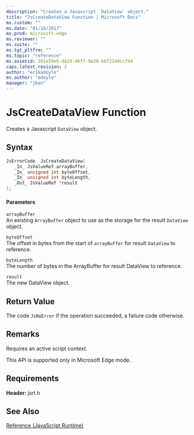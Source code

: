 ```yaml
---
description: "Creates a Javascript `DataView` object."
title: "JsCreateDataView Function | Microsoft Docs"
ms.custom: ""
ms.date: "01/18/2017"
ms.prod: microsoft-edge
ms.reviewer: ""
ms.suite: ""
ms.tgt_pltfrm: ""
ms.topic: "reference"
ms.assetid: 161e59eb-d429-46f7-9a38-bbf2149ccf44
caps.latest.revision: 2
author: "erikadoyle"
ms.author: "edoyle"
manager: "jken"
---
```

# JsCreateDataView Function
Creates a Javascript `DataView` object.  
  
## Syntax  
  
```cpp  
JsErrorCode  JsCreateDataView(  
   _In_ JsValueRef arrayBuffer,  
   _In_ unsigned int byteOffset,  
   _In_ unsigned int byteLength,  
   _Out_ JsValueRef *result  
);  
```  
  
#### Parameters  
 `arrayBuffer`  
 An existing `ArrayBuffer` object to use as the storage for the result `DataView` object.  
  
 `byteOffset`  
 The offset in bytes from the start of `arrayBuffer` for result `DataView` to reference.  
  
 `byteLength`  
 The number of bytes in the ArrayBuffer for result DataView to reference.  
  
 `result`  
 The new DataView object.  
  
## Return Value  
 The code `JsNoError` if the operation succeeded, a failure code otherwise.  
  
## Remarks  
 Requires an active script context.  
  
 This API is supported only in Microsoft Edge mode.  
  
## Requirements  
 **Header:** jsrt.h  
  
## See Also  
 [Reference (JavaScript Runtime)](../chakra-hosting/reference-javascript-runtime.md)